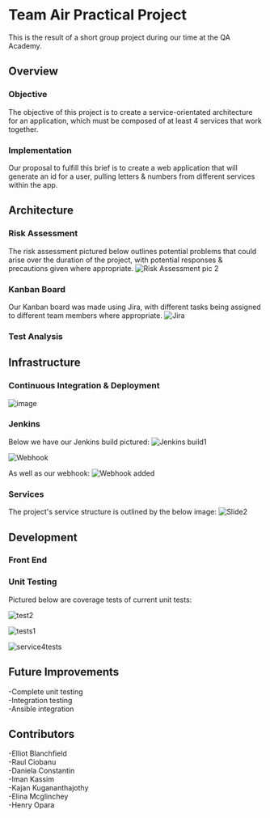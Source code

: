 # Team Air Practical Project
This is the result of a short group project during our time at the QA Academy.

## Overview

### Objective

The objective of this project is to create a service-orientated architecture for an application, which must be composed of at least 4 services that work together.

### Implementation

Our proposal to fulfill this brief is to create a web application that will generate an id for a user, pulling letters & numbers from different services within the app.

## Architecture

### Risk Assessment

The risk assessment pictured below outlines potential problems that could arise over the duration of the project, with potential responses & precautions given where appropriate. 
![Risk Assessment pic 2](https://user-images.githubusercontent.com/104357764/180408569-23cfc86c-e73e-41fb-bc7b-ac45c9754856.PNG)




### Kanban Board

Our Kanban board was made using Jira, with different tasks being assigned to different team members where appropriate.
![Jira](https://user-images.githubusercontent.com/104357764/179972341-9de2b9a6-8065-4cd6-90e2-e2766acc8b9a.PNG)


### Test Analysis

## Infrastructure

### Continuous Integration & Deployment 
![image](https://user-images.githubusercontent.com/104357764/180204186-5f9f62b4-1e68-4504-8f0b-3f759c7b478e.png)

### Jenkins
Below we have our Jenkins build pictured:
![Jenkins build1](https://user-images.githubusercontent.com/104357764/180204417-8abf409d-483c-48a4-bef5-fa72e25db2ce.png)

![Webhook](https://user-images.githubusercontent.com/104357764/180204457-02bb1368-990b-4ae3-9dbf-23fa65a3144f.png)

As well as our webhook:
![Webhook added](https://user-images.githubusercontent.com/104357764/180205277-7b0b66fd-8807-48c9-9e19-ea448116d96c.png)


### Services
The project's service structure is outlined by the below image:
![Slide2](https://user-images.githubusercontent.com/104357764/180204236-fb073c47-7071-4f41-8338-e8b689716c35.jpg)

## Development

### Front End

### Unit Testing
Pictured below are coverage tests of current unit tests:

![test2](https://user-images.githubusercontent.com/104357764/180410359-b777d1cf-15e7-4708-892a-a7b1b4bf25db.png)

![tests1](https://user-images.githubusercontent.com/104357764/180410472-d2d3fe07-0a3a-43aa-ac0d-bc52604444e9.png)

![service4tests](https://user-images.githubusercontent.com/104357764/180415975-f1e39916-b537-428c-9f42-e4411b1c17e2.png)


## Future Improvements
-Complete unit testing \
-Integration testing \
-Ansible integration

## Contributors

-Elliot Blanchfield \
-Raul Ciobanu \
-Daniela Constantin \
-Iman Kassim \
-Kajan Kugananthajothy \
-Elina Mcglinchey \
-Henry Opara
